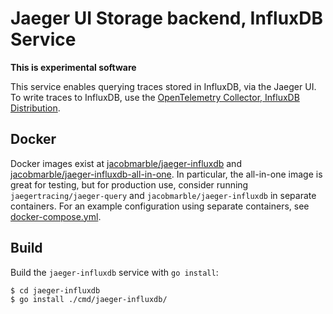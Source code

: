 # Jaeger UI Storage backend, InfluxDB Service

**This is experimental software**

This service enables querying traces stored in InfluxDB, via the Jaeger UI.
To write traces to InfluxDB, use the [OpenTelemetry Collector, InfluxDB Distribution](https://github.com/influxdata/influxdb-observability/tree/iox-wip/otelcol-influxdb).

## Docker
Docker images exist at [jacobmarble/jaeger-influxdb](https://hub.docker.com/r/jacobmarble/jaeger-influxdb) and [jacobmarble/jaeger-influxdb-all-in-one](https://hub.docker.com/r/jacobmarble/jaeger-influxdb-all-in-one).
In particular, the all-in-one image is great for testing,
but for production use, consider running `jaegertracing/jaeger-query` and `jacobmarble/jaeger-influxdb` in separate containers.
For an example configuration using separate containers, see [docker-compose.yml](../docker-compose.yml).

## Build
Build the `jaeger-influxdb` service with `go install`:

```console
$ cd jaeger-influxdb
$ go install ./cmd/jaeger-influxdb/
```
